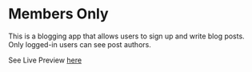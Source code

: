 # Members Only

This is a blogging app that allows users to sign up and write blog posts. Only logged-in users can see post authors.

See Live Preview [here](https://rocky-plateau-04706.herokuapp.com/)
